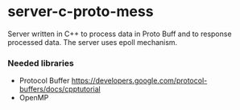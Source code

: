 # server-c-proto-mess
Server written in C++ to process data in Proto Buff and to response processed data. The server uses epoll mechanism.

### Needed libraries
* Protocol Buffer https://developers.google.com/protocol-buffers/docs/cpptutorial
* OpenMP
